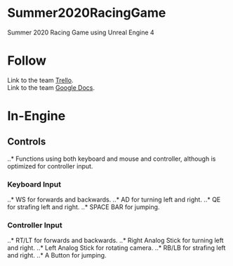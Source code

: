 # Summer2020RacingGame
Summer 2020 Racing Game using Unreal Engine 4

# Follow
Link to the team [Trello](https://trello.com/b/o6U4qGaw/production-board).
<br>Link to the team [Google Docs](https://drive.google.com/drive/folders/17BtU1I46veKyfZojWxa2p882M6ybbNQ-).

# In-Engine
## Controls
..* Functions using both keyboard and mouse and controller, although is optimized for controller input.
### Keyboard Input
..* WS for forwards and backwards.
..* AD for turning left and right.
..* QE for strafing left and right.
..* SPACE BAR for jumping.
### Controller Input
..* RT/LT for forwards and backwards.
..* Right Analog Stick for turning left and right.
..* Left Analog Stick for rotating camera.
..* RB/LB for strafing left and right.
..* A Button for jumping.
